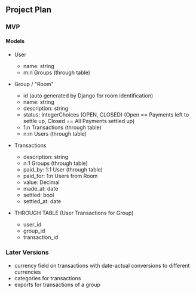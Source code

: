 ## Project Plan

### MVP

#### Models

* User
  * name: string
  * m:n Groups (through table)

* Group / "Room"
    * id (auto generated by Django for room identification)
    * name: string
    * description: string
    * status: IntegerChoices (OPEN, CLOSED) (Open == Payments left to settle up, Closed == All Payments settled up)
    * 1:n Transactions (through table)
    * n:m Users (through table)

* Transactions
    * description: string
    * n:1 Groups (through table)
    * paid_by: 1:1 User (through table)
    * paid_for: 1:n Users from Room
    * value: Decimal
    * made_at: date
    * settled: bool
    * settled_at: date

* THROUGH TABLE (User Transactions for Group)
    * user_id
    * group_id
    * transaction_id

### Later Versions

* currency field on transactions with date-actual conversions to different currencies
* categories for transactions
* exports for transactions of a group